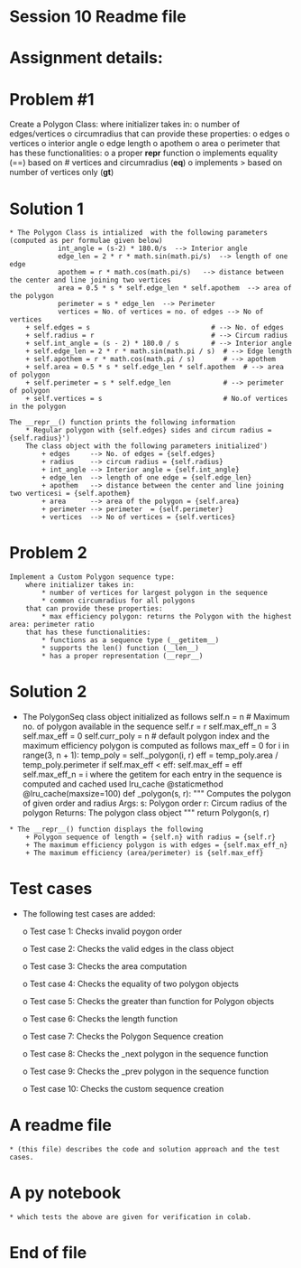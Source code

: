 # Session 10 Readme file 
# Assignment details:

# Problem #1
   Create a Polygon Class:
        where initializer takes in:
              o  number of edges/vertices
              o  circumradius
        that can provide these properties:
              o edges
              o vertices
              o interior angle
              o edge length
              o apothem
              o area
              o perimeter
        that has these functionalities:
              o a proper __repr__ function
              o implements equality (==) based on # vertices and circumradius (__eq__)
              o implements > based on number of vertices only (__gt__)
# Solution 1
    * The Polygon Class is intialized  with the following parameters (computed as per formulae given below)
                int_angle = (s-2) * 180.0/s  --> Interior angle
                edge_len = 2 * r * math.sin(math.pi/s)  --> length of one edge
                apothem = r * math.cos(math.pi/s)   --> distance between the center and line joining two vertices
                area = 0.5 * s * self.edge_len * self.apothem  --> area of the polygon
                perimeter = s * edge_len  --> Perimeter
                vertices = No. of vertices = no. of edges --> No of vertices
        + self.edges = s                              # --> No. of edges
        + self.radius = r                             # --> Circum radius
        + self.int_angle = (s - 2) * 180.0 / s        # --> Interior angle
        + self.edge_len = 2 * r * math.sin(math.pi / s)  # --> Edge length
        + self.apothem = r * math.cos(math.pi / s)       # --> apothem 
        + self.area = 0.5 * s * self.edge_len * self.apothem  # --> area of polygon
        + self.perimeter = s * self.edge_len             # --> perimeter of polygon
        + self.vertices = s                              # No.of vertices in the polygon

    The __repr__() function prints the following information
        * Regular polygon with {self.edges} sides and circum radius = {self.radius}')
        The class object with the following parameters initialized')
            + edges     --> No. of edges = {self.edges}
            + radius    --> circum radius = {self.radius}
            + int_angle --> Interior angle = {self.int_angle}
            + edge_len  --> length of one edge = {self.edge_len}
            + apothem   --> distance between the center and line joining two verticesi = {self.apothem}
            + area      --> area of the polygon = {self.area}
            + perimeter --> perimeter  = {self.perimeter}
            + vertices  --> No of vertices = {self.vertices}
    
# Problem 2
    Implement a Custom Polygon sequence type:
        where initializer takes in:
            * number of vertices for largest polygon in the sequence
            * common circumradius for all polygons
        that can provide these properties:
            * max efficiency polygon: returns the Polygon with the highest area: perimeter ratio
        that has these functionalities:
            * functions as a sequence type (__getitem__)
            * supports the len() function (__len__)
            * has a proper representation (__repr__)
# Solution 2
   * The PolygonSeq class object initialized as follows
        self.n = n  # Maximum no. of polygon available in the sequence
        self.r = r
        self.max_eff_n = 3
        self.max_eff = 0
        self.curr_poly = n  # default polygon index
     and the maximum efficiency polygon is computed as follows
        max_eff = 0
        for i in range(3, n + 1):
            temp_poly = self._polygon(i, r)
            eff = temp_poly.area / temp_poly.perimeter
            if self.max_eff < eff:
                self.max_eff = eff
                self.max_eff_n = i
    where the getitem for each entry in the sequence is computed and cached used lru_cache
    @staticmethod
    @lru_cache(maxsize=100)
    def _polygon(s, r):
        """
        Computes the polygon of given order and radius
        Args:
            s: Polygon order
            r: Circum radius of the polygon
        Returns:
            The polygon class object
        """
        return Polygon(s, r)

    * The __repr__() function displays the following
        + Polygon sequence of length = {self.n} with radius = {self.r}
        + The maximum efficiency polygon is with edges = {self.max_eff_n}
        + The maximum efficiency (area/perimeter) is {self.max_eff}

# Test cases

   * The following test cases are added:
   
     o Test case 1: Checks invalid poygon order
     
     o Test case 2: Checks the valid edges in the class object
     
     o Test case 3: Checks the area computation
     
     o Test case 4: Checks the equality of two polygon objects
     
     o Test case 5: Checks the greater than function for Polygon objects
     
     o Test case 6: Checks the length function
     
     o Test case 7: Checks the Polygon Sequence creation
     
     o Test case 8: Checks the _next polygon in the sequence function
     
     o Test case 9: Checks the _prev polygon in the sequence function
     
     o Test case 10: Checks the custom sequence creation 
      
# A readme file 
    * (this file) describes the code and solution approach and the test cases. 

# A py notebook 
    * which tests the above are given for verification in colab. 

# End of file
 